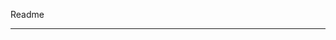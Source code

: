 Readme
___
[](https://i.pinimg.com/originals/f4/d2/96/f4d2961b652880be432fb9580891ed62.png "Котик")
